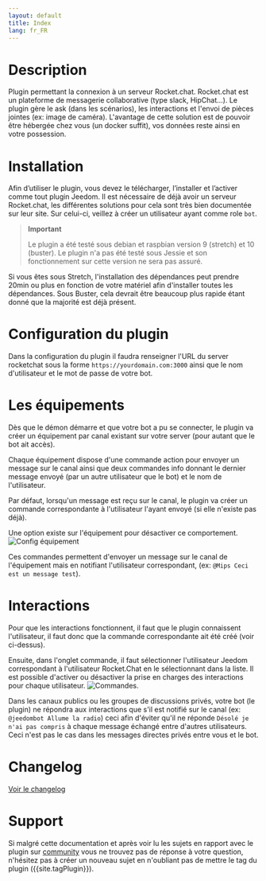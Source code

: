 ```yaml
---
layout: default
title: Index
lang: fr_FR
---
```


# Description

Plugin permettant la connexion à un serveur Rocket.chat. Rocket.chat est un plateforme de messagerie collaborative (type slack, HipChat...).
Le plugin gère le ask (dans les scénarios), les interactions et l'envoi de pièces jointes (ex: image de caméra).
L'avantage de cette solution est de pouvoir être hébergée chez vous (un docker suffit), vos données reste ainsi en votre possession.

# Installation

Afin d’utiliser le plugin, vous devez le télécharger, l’installer et l’activer comme tout plugin Jeedom.
Il est nécessaire de déjà avoir un serveur Rocket.chat, les différentes solutions pour cela sont très bien documentée sur leur site.
Sur celui-ci, veillez à créer un utilisateur ayant comme role `bot`.

> **Important**
>
> Le plugin a été testé sous debian et raspbian version 9 (stretch) et 10 (buster).
> Le plugin n'a pas été testé sous Jessie et son fonctionnement sur cette version ne sera pas assuré.

Si vous êtes sous Stretch, l'installation des dépendances peut prendre 20min ou plus en fonction de votre matériel afin d'installer toutes les dépendances.
Sous Buster, cela devrait être beaucoup plus rapide étant donné que la majorité est déjà présent.

# Configuration du plugin

Dans la configuration du plugin il faudra renseigner l'URL du server rocketchat sous la forme `https://yourdomain.com:3000` ainsi que le nom d'utilisateur et le mot de passe de votre bot.

# Les équipements

Dès que le démon démarre et que votre bot a pu se connecter, le plugin va créer un équipement par canal existant sur votre server (pour autant que le bot ait accès).

Chaque équipement dispose d'une commande action pour envoyer un message sur le canal ainsi que deux commandes info donnant le dernier message envoyé (par un autre utilisateur que le bot) et le nom de l'utilisateur.

Par défaut, lorsqu'un message est reçu sur le canal, le plugin va créer un commande correspondante à l'utilisateur l'ayant envoyé (si elle n'existe pas déjà).

Une option existe sur l'équipement pour désactiver ce comportement.
![Config équipement](../assets/images/device.png "Config équipement")

Ces commandes permettent d'envoyer un message sur le canal de l'équipement mais en notifiant l'utilisateur correspondant, (ex: `@Mips Ceci est un message test`).

# Interactions

Pour que les interactions fonctionnent, il faut que le plugin connaissent l'utilisateur, il faut donc que la commande correspondante ait été créé (voir ci-dessus).

Ensuite, dans l'onglet commande, il faut sélectionner l'utilisateur Jeedom correspondant à l'utilisateur Rocket.Chat en le sélectionnant dans la liste. Il est possible d'activer ou désactiver la prise en charges des interactions pour chaque utilisateur.
![Commandes](../assets/images/commands.png "Commandes").

Dans les canaux publics ou les groupes de discussions privés, votre bot (le plugin) ne répondra aux interactions que s'il est notifié sur le canal (ex: `@jeedombot Allume la radio`) ceci afin d'éviter qu'il ne réponde `Désolé je n'ai pas compris` à chaque message échangé entre d'autres utilisateurs.
Ceci n'est pas le cas dans les messages directes privés entre vous et le bot.

# Changelog

[Voir le changelog](./changelog)

# Support

Si malgré cette documentation et après voir lu les sujets en rapport avec le plugin sur [community]({{site.forum}}) vous ne trouvez pas de réponse à votre question, n'hésitez pas à créer un nouveau sujet en n'oubliant pas de mettre le tag du plugin ({{site.tagPlugin}}).
